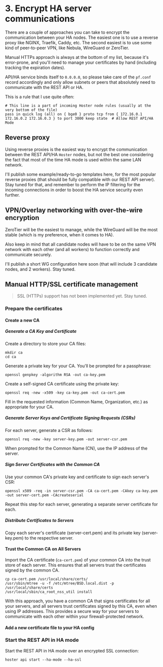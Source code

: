 # 3. Encrypt HA server communications

There are a couple of approaches you can take to encrypt the communication between your HA nodes. The easiest one is to use a reverse proxy like NGINX, Traefik, Caddy, etc. The second easiest is to use some kind of peer-to-peer VPN, like Nebula, WireGuard or ZeroTier.

Manual HTTPs approach is always at the bottom of my list, because it's error-prone, and you'll need to manage your certificates by hand (including tracking the expiration dates).

API/HA service binds itself to `0.0.0.0`, so please take care of the `pf.conf` record accordingly and only allow subnets or peers that absolutely need to communicate with the REST API or HA.

This is a rule that I use quite often:

```pf
# This line is a part of incoming Hoster node rules (usually at the very bottom of the file)
pass in quick log (all) on { bge0 } proto tcp from { 172.16.0.1 172.16.0.2 172.16.0.3 } to port 3000 keep state  # Allow REST API/HA Mode
```

## Reverse proxy

Using reverse proxies is the easiest way to encrypt the communication between the REST API/HA `Hoster` nodes, but not the best one considering the fact that most of the time HA mode is used within the same LAN network.

I'll publish some example/ready-to-go templates here, for the most popular reverse proxies (that should be fully compatible with our REST API server).
Stay tuned for that, and remember to perform the IP filtering for the incoming connections in order to boost the HA service security even further.

## VPN/Overlay networking with over-the-wire encryption

ZeroTier will be the easiest to manage, while the WireGuard will be the most stable (which is my preference, when it comes to HA).

Also keep in mind that all candidate nodes will have to be on the same VPN network with each other (and all workers) to function correctly and communicate securely.

I'll publish a short WG configuration here soon (that will include 3 candidate nodes, and 2 workers).
Stay tuned.

## Manual HTTP/SSL certificate management

> SSL (HTTPs) support has not been implemented yet. Stay tuned.

### Prepare the certificates

#### Create a new CA

##### Generate a CA Key and Certificate

Create a directory to store your CA files:

```shell
mkdir ca
cd ca
```

Generate a private key for your CA. You'll be prompted for a passphrase:

```shell
openssl genpkey -algorithm RSA -out ca-key.pem
```

Create a self-signed CA certificate using the private key:

```shell
openssl req -new -x509 -key ca-key.pem -out ca-cert.pem
```

Fill in the requested information (Common Name, Organization, etc.) as appropriate for your CA.

##### Generate Server Keys and Certificate Signing Requests (CSRs)

For each server, generate a CSR as follows:

```shell
openssl req -new -key server-key.pem -out server-csr.pem
```

When prompted for the Common Name (CN), use the IP address of the server.

##### Sign Server Certificates with the Common CA

Use your common CA's private key and certificate to sign each server's CSR:

```shell
openssl x509 -req -in server-csr.pem -CA ca-cert.pem -CAkey ca-key.pem -out server-cert.pem -CAcreateserial
```

Repeat this step for each server, generating a separate server certificate for each.

##### Distribute Certificates to Servers

Copy each server's certificate (server-cert.pem) and its private key (server-key.pem) to the respective server.

#### Trust the Common CA on All Servers

Import the CA certificate (`ca-cert.pem`) of your common CA into the trust store of each server. This ensures that all servers trust the certificates signed by the common CA.

```shell
cp ca-cert.pem /usr/local/share/certs/
/usr/sbin/mtree -u -f /etc/mtree/BSD.local.dist -p /usr/local/share/certs
/usr/local/sbin/ca_root_nss_util install
```

With this approach, you have a common CA that signs certificates for all your servers, and all servers trust certificates signed by this CA, even when using IP addresses. This provides a secure way for your servers to communicate with each other within your firewall-protected network.

#### Add a new certificate file to your HA config

### Start the REST API in HA mode

Start the REST API in HA mode over an encrypted SSL connection:

```shell
hoster api start --ha-mode --ha-ssl
```
